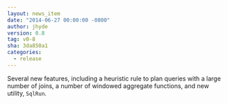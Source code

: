 ```yaml
---
layout: news_item
date: "2014-06-27 00:00:00 -0800"
author: jhyde
version: 0.8
tag: v0-8
sha: 3da850a1
categories:
  - release
---
```


<!--
{% comment %}
Licensed to the Apache Software Foundation (ASF) under one or more
contributor license agreements.  See the NOTICE file distributed with
this work for additional information regarding copyright ownership.
The ASF licenses this file to you under the Apache License, Version 2.0
(the "License"); you may not use this file except in compliance with
the License.  You may obtain a copy of the License at

http://www.apache.org/licenses/LICENSE-2.0

Unless required by applicable law or agreed to in writing, software
distributed under the License is distributed on an "AS IS" BASIS,
WITHOUT WARRANTIES OR CONDITIONS OF ANY KIND, either express or implied.
See the License for the specific language governing permissions and
limitations under the License.
{% endcomment %}
-->

Several new features, including a heuristic rule to plan queries with a large number of joins, a number of windowed aggregate functions, and new utility, `SqlRun`.
